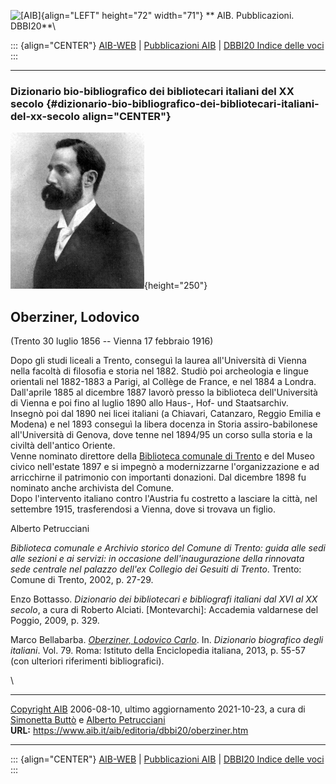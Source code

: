 ![\[AIB\]](/aib/wi/aibv72.gif){align="LEFT" height="72" width="71"}
** AIB. Pubblicazioni. DBBI20**\

::: {align="CENTER"}
[AIB-WEB](/) \| [Pubblicazioni AIB](/pubblicazioni/) \| [DBBI20 Indice
delle voci](dbbi20.htm)
:::

------------------------------------------------------------------------

### Dizionario bio-bibliografico dei bibliotecari italiani del XX secolo {#dizionario-bio-bibliografico-dei-bibliotecari-italiani-del-xx-secolo align="CENTER"}

![\[Ritratto\]](oberziner.gif){height="250"}

## Oberziner, Lodovico

(Trento 30 luglio 1856 -- Vienna 17 febbraio 1916)

Dopo gli studi liceali a Trento, conseguì la laurea all\'Università di
Vienna nella facoltà di filosofia e storia nel 1882. Studiò poi
archeologia e lingue orientali nel 1882-1883 a Parigi, al Collège de
France, e nel 1884 a Londra.\
Dall\'aprile 1885 al dicembre 1887 lavorò presso la biblioteca
dell\'Università di Vienna e poi fino al luglio 1890 allo Haus-, Hof-
und Staatsarchiv.\
Insegnò poi dal 1890 nei licei italiani (a Chiavari, Catanzaro, Reggio
Emilia e Modena) e nel 1893 conseguì la libera docenza in Storia
assiro-babilonese all\'Università di Genova, dove tenne nel 1894/95 un
corso sulla storia e la civiltà dell\'antico Oriente.\
Venne nominato direttore della [Biblioteca comunale di
Trento](/aib/stor/teche/tn-com.htm) e del Museo civico nell\'estate 1897
e si impegnò a modernizzarne l\'organizzazione e ad arricchirne il
patrimonio con importanti donazioni. Dal dicembre 1898 fu nominato anche
archivista del Comune.\
Dopo l\'intervento italiano contro l\'Austria fu costretto a lasciare la
città, nel settembre 1915, trasferendosi a Vienna, dove si trovava un
figlio.

Alberto Petrucciani

*Biblioteca comunale e Archivio storico del Comune di Trento: guida alle
sedi alle sezioni e ai servizi: in occasione dell\'inaugurazione della
rinnovata sede centrale nel palazzo dell\'ex Collegio dei Gesuiti di
Trento*. Trento: Comune di Trento, 2002, p. 27-29.

Enzo Bottasso. *Dizionario dei bibliotecari e bibliografi italiani dal
XVI al XX secolo*, a cura di Roberto Alciati. \[Montevarchi\]: Accademia
valdarnese del Poggio, 2009, p. 329.

Marco Bellabarba. *[Oberziner, Lodovico
Carlo](http://www.treccani.it/enciclopedia/lodovico-carlo-oberziner_(Dizionario_Biografico)/)*.
In. *Dizionario biografico degli italiani*. Vol. 79. Roma: Istituto
della Enciclopedia italiana, 2013, p. 55-57 (con ulteriori riferimenti
bibliografici).

\

------------------------------------------------------------------------

[Copyright AIB](/su-questo-sito/dichiarazione-di-copyright-aib-web/)
2006-08-10, ultimo aggiornamento 2021-10-23, a cura di [Simonetta
Buttò](/aib/redazione3.htm) e [Alberto
Petrucciani](/su-questo-sito/redazione-aib-web/)\
**URL:** https://www.aib.it/aib/editoria/dbbi20/oberziner.htm

------------------------------------------------------------------------

::: {align="CENTER"}
[AIB-WEB](/) \| [Pubblicazioni AIB](/pubblicazioni/) \| [DBBI20 Indice
delle voci](dbbi20.htm)
:::
